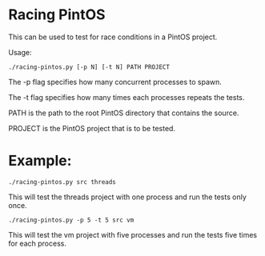 
# Racing PintOS

This can be used to test for race conditions in a PintOS project.

Usage:

    ./racing-pintos.py [-p N] [-t N] PATH PROJECT

The -p flag specifies how many concurrent processes to spawn.

The -t flag specifies how many times each processes repeats the tests.

PATH is the path to the root PintOS directory that contains the source.

PROJECT is the PintOS project that is to be tested.

# Example:

    ./racing-pintos.py src threads

This will test the threads project with one process and run the tests only once.

    ./racing-pintos.py -p 5 -t 5 src vm

This will test the vm project with five processes and run the tests five times
for each process.
